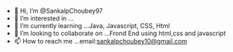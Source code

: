 - 👋 Hi, I’m @SankalpChoubey97
- 👀 I’m interested in ...
- 🌱 I’m currently learning ...Java, Javascript, CSS, Html
- 💞️ I’m looking to collaborate on ...Frond End using html,css and javascript
- 📫 How to reach me ...email:sankalpchoubey10@gmail.com

<!---
SankalpChoubey97/SankalpChoubey97 is a ✨ special ✨ repository because its `README.md` (this file) appears on your GitHub profile.
You can click the Preview link to take a look at your changes.
--->
